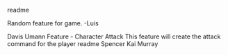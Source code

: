 
readme

Random feature for game.
-Luis

Davis Umann
Feature - Character Attack
This feature will create the attack command for the player
readme
Spencer
Kai Murray


